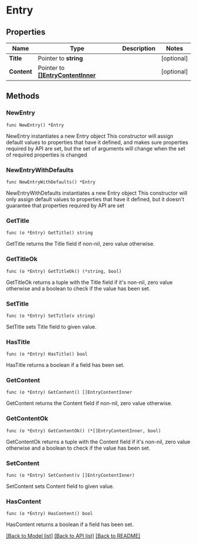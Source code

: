 # Entry

## Properties

Name | Type | Description | Notes
------------ | ------------- | ------------- | -------------
**Title** | Pointer to **string** |  | [optional] 
**Content** | Pointer to [**[]EntryContentInner**](EntryContentInner.md) |  | [optional] 

## Methods

### NewEntry

`func NewEntry() *Entry`

NewEntry instantiates a new Entry object
This constructor will assign default values to properties that have it defined,
and makes sure properties required by API are set, but the set of arguments
will change when the set of required properties is changed

### NewEntryWithDefaults

`func NewEntryWithDefaults() *Entry`

NewEntryWithDefaults instantiates a new Entry object
This constructor will only assign default values to properties that have it defined,
but it doesn't guarantee that properties required by API are set

### GetTitle

`func (o *Entry) GetTitle() string`

GetTitle returns the Title field if non-nil, zero value otherwise.

### GetTitleOk

`func (o *Entry) GetTitleOk() (*string, bool)`

GetTitleOk returns a tuple with the Title field if it's non-nil, zero value otherwise
and a boolean to check if the value has been set.

### SetTitle

`func (o *Entry) SetTitle(v string)`

SetTitle sets Title field to given value.

### HasTitle

`func (o *Entry) HasTitle() bool`

HasTitle returns a boolean if a field has been set.

### GetContent

`func (o *Entry) GetContent() []EntryContentInner`

GetContent returns the Content field if non-nil, zero value otherwise.

### GetContentOk

`func (o *Entry) GetContentOk() (*[]EntryContentInner, bool)`

GetContentOk returns a tuple with the Content field if it's non-nil, zero value otherwise
and a boolean to check if the value has been set.

### SetContent

`func (o *Entry) SetContent(v []EntryContentInner)`

SetContent sets Content field to given value.

### HasContent

`func (o *Entry) HasContent() bool`

HasContent returns a boolean if a field has been set.


[[Back to Model list]](../README.md#documentation-for-models) [[Back to API list]](../README.md#documentation-for-api-endpoints) [[Back to README]](../README.md)



